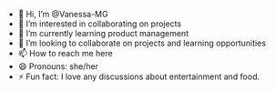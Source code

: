 - 👋 Hi, I’m @Vanessa-MG
- 👀 I’m interested in collaborating on projects
- 🌱 I’m currently learning product management
- 💞️ I’m looking to collaborate on projects and learning opportunities 
- 📫 How to reach me here
- 😄 Pronouns: she/her
- ⚡ Fun fact: I love any discussions about entertainment and food.

<!---
Vanessa-MG/Vanessa-MG is a ✨ special ✨ repository because its `README.md` (this file) appears on your GitHub profile.
You can click the Preview link to take a look at your changes.
--->
